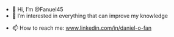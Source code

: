 - 👋 Hi, I’m @Fanuel45
- 👀 I’m interested in everything that can improve my knowledge
<!---🌱 I’m currently learning 
- 💞️ I’m looking to collaborate on ...-->
- 📫 How to reach me: www.linkedin.com/in/daniel-o-fan

<!---
Fanuel45/Fanuel45 is a ✨ special ✨ repository because its `README.md` (this file) appears on your GitHub profile.
You can click the Preview link to take a look at your changes.
--->
